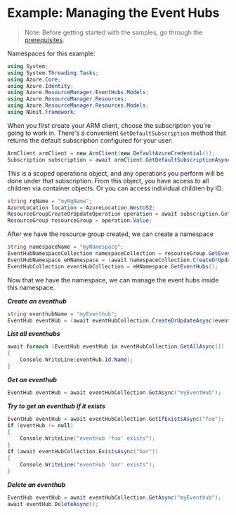 # Example: Managing the Event Hubs
>Note: Before getting started with the samples, go through the [prerequisites](https://github.com/Azure/azure-sdk-for-net/tree/main/sdk/resourcemanager/Azure.ResourceManager#prerequisites).

Namespaces for this example:

```C# Snippet:Managing_Namespaces_Namespaces
using System;
using System.Threading.Tasks;
using Azure.Core;
using Azure.Identity;
using Azure.ResourceManager.EventHubs.Models;
using Azure.ResourceManager.Resources;
using Azure.ResourceManager.Resources.Models;
using NUnit.Framework;
```

When you first create your ARM client, choose the subscription you're going to work in. There's a convenient `GetDefaultSubscription` method that returns the default subscription configured for your user:

```C# Snippet:Managing_EventHubs_DefaultSubscription
ArmClient armClient = new ArmClient(new DefaultAzureCredential());
Subscription subscription = await armClient.GetDefaultSubscriptionAsync();
```

This is a scoped operations object, and any operations you perform will be done under that subscription. From this object, you have access to all children via container objects. Or you can access individual children by ID.

```C# Snippet:Managing_EventHubs_CreateResourceGroup
string rgName = "myRgName";
AzureLocation location = AzureLocation.WestUS2;
ResourceGroupCreateOrUpdateOperation operation = await subscription.GetResourceGroups().CreateOrUpdateAsync(rgName, new ResourceGroupData(location));
ResourceGroup resourceGroup = operation.Value;
```

After we have the resource group created, we can create a namespace

```C# Snippet:Managing_EventHubs_CreateNamespace
string namespaceName = "myNamespace";
EventHubNamespaceCollection namespaceCollection = resourceGroup.GetEventHubNamespaces();
EventHubNamespace eHNamespace = (await namespaceCollection.CreateOrUpdateAsync(namespaceName, new EventHubNamespaceData(location))).Value;
EventHubCollection eventHubCollection = eHNamespace.GetEventHubs();
```

Now that we have the namespace, we can manage the event hubs inside this namespace.

***Create an eventhub***

```C# Snippet:Managing_EventHubs_CreateEventHub
string eventhubName = "myEventhub";
EventHub eventHub = (await eventHubCollection.CreateOrUpdateAsync(eventhubName, new EventHubData())).Value;
```

***List all eventhubs***

```C# Snippet:Managing_EventHubs_ListEventHubs
await foreach (EventHub eventHub in eventHubCollection.GetAllAsync())
{
    Console.WriteLine(eventHub.Id.Name);
}
```

***Get an eventhub***

```C# Snippet:Managing_EventHubs_GetEventHub
EventHub eventHub = await eventHubCollection.GetAsync("myEventHub");
```

***Try to get an eventhub if it exists***

```C# Snippet:Managing_EventHubs_GetEventHubIfExists
EventHub eventHub = await eventHubCollection.GetIfExistsAsync("foo");
if (eventHub != null)
{
    Console.WriteLine("eventHub 'foo' exists");
}
if (await eventHubCollection.ExistsAsync("bar"))
{
    Console.WriteLine("eventHub 'bar' exists");
}
```

***Delete an eventhub***

```C# Snippet:Managing_EventHubs_DeleteEventHub
EventHub eventHub = await eventHubCollection.GetAsync("myEventhub");
await eventHub.DeleteAsync();
```

